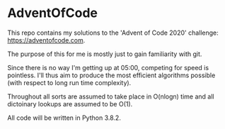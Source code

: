 # AdventOfCode
This repo contains my solutions to the 'Advent of Code 2020' challenge: https://adventofcode.com.

The purpose of this for me is mostly just to gain familiarity with git. 

Since there is no way I'm getting up at 05:00, competing for speed is pointless. I'll thus aim to produce the most efficient algorithms possible (with respect to long run time complexity).

Throughout all sorts are assumed to take place in O(nlogn) time and all dictoinary lookups are assumed to be O(1).

All code will be written in Python 3.8.2.

